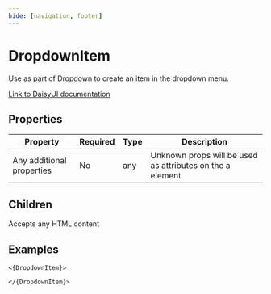 ```yaml
---
hide: [navigation, footer]
---
```

# DropdownItem

Use as part of Dropdown to create an item in the dropdown menu.

[Link to DaisyUI documentation](https://daisyui.com/components/dropdown/)


## Properties

| Property | Required | Type | Description |
|----------|----------|------|-------------|
|Any additional properties|No|any|Unknown props will be used as attributes on the a element|

## Children

Accepts any HTML content

## Examples

```
<{DropdownItem}>

</{DropdownItem}>
```